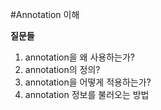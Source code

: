 #Annotation 이해  
  
__질문들__
1. annotation을 왜 사용하는가?
2. annotation의 정의?
3. annotation을 어떻게 적용하는가?
4. annotation 정보를 불러오는 방법